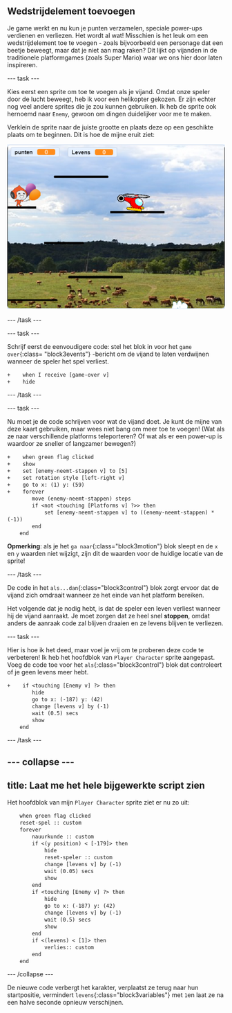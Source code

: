 ## Wedstrijdelement toevoegen

Je game werkt en nu kun je punten verzamelen, speciale power-ups verdienen en verliezen. Het wordt al wat! Misschien is het leuk om een wedstrijdelement toe te voegen - zoals bijvoorbeeld een personage dat een beetje beweegt, maar dat je niet aan mag raken? Dit lijkt op vijanden in de traditionele platformgames (zoals Super Mario) waar we ons hier door laten inspireren.

--- task ---

Kies eerst een sprite om toe te voegen als je vijand. Omdat onze speler door de lucht beweegt, heb ik voor een helikopter gekozen. Er zijn echter nog veel andere sprites die je zou kunnen gebruiken. Ik heb de sprite ook hernoemd naar `Enemy`, gewoon om dingen duidelijker voor me te maken.

Verklein de sprite naar de juiste grootte en plaats deze op een geschikte plaats om te beginnen. Dit is hoe de mijne eruit ziet:

![De helikopter vijand sprite](images/enemySprite.png)

--- /task ---

--- task ---

Schrijf eerst de eenvoudigere code: stel het blok in voor het `game over`{:class= "block3events"} -bericht om de vijand te laten verdwijnen wanneer de speler het spel verliest.

```blocks3
+    when I receive [game-over v]
+    hide
```

--- /task ---

--- task ---

Nu moet je de code schrijven voor wat de vijand doet. Je kunt de mijne van deze kaart gebruiken, maar wees niet bang om meer toe te voegen! (Wat als ze naar verschillende platforms teleporteren? Of wat als er een power-up is waardoor ze sneller of langzamer bewegen?)

```blocks3
+    when green flag clicked
+    show
+    set [enemy-neemt-stappen v] to [5]
+    set rotation style [left-right v]
+    go to x: (1) y: (59)
+    forever
        move (enemy-neemt-stappen) steps
        if <not <touching [Platforms v] ?>> then
            set [enemy-neemt-stappen v] to ((enemy-neemt-stappen) * (-1))
        end
    end
```

**Opmerking**: als je het `ga naar`{:class="block3motion"} blok sleept en de `x` en `y` waarden niet wijzigt, zijn dit de waarden voor de huidige locatie van de sprite!

--- /task ---

De code in het `als...dan`{:class="block3control"} blok zorgt ervoor dat de vijand zich omdraait wanneer ze het einde van het platform bereiken.

Het volgende dat je nodig hebt, is dat de speler een leven verliest wanneer hij de vijand aanraakt. Je moet zorgen dat ze heel snel **stoppen**, omdat anders de aanraak code zal blijven draaien en ze levens blijven te verliezen.

--- task ---

Hier is hoe ik het deed, maar voel je vrij om te proberen deze code te verbeteren! Ik heb het hoofdblok van `Player Character` sprite aangepast. Voeg de code toe voor het `als`{:class="block3control"} blok dat controleert of je geen levens meer hebt.

```blocks3
+    if <touching [Enemy v] ?> then
        hide
        go to x: (-187) y: (42)
        change [levens v] by (-1)
        wait (0.5) secs
        show
    end
```

--- /task ---

--- collapse ---
---
title: Laat me het hele bijgewerkte script zien
---

Het hoofdblok van mijn `Player Character` sprite ziet er nu zo uit:

```blocks3
    when green flag clicked
    reset-spel :: custom
    forever
        nauurkunde :: custom
        if <(y position) < [-179]> then
            hide
            reset-speler :: custom
            change [levens v] by (-1)
            wait (0.05) secs
            show
        end
        if <touching [Enemy v] ?> then
            hide
            go to x: (-187) y: (42)
            change [levens v] by (-1)
            wait (0.5) secs
            show
        end
        if <(levens) < [1]> then
            verlies:: custom
        end
    end
```

--- /collapse ---

De nieuwe code verbergt het karakter, verplaatst ze terug naar hun startpositie, vermindert `levens`{:class="block3variables"} met `1`en laat ze na een halve seconde opnieuw verschijnen.
